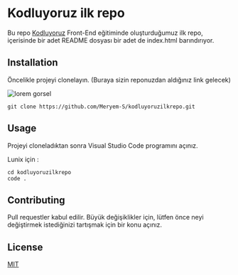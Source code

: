 # Kodluyoruz ilk repo

Bu repo [Kodluyoruz](https://kodluyoruz.org) Front-End eğitiminde oluşturduğumuz ilk repo, içerisinde bir adet README dosyası bir adet de index.html barındırıyor.

## Installation

Öncelikle projeyi clonelayın. (Buraya sizin reponuzdan aldığınız link gelecek)

![lorem gorsel](https://user-images.githubusercontent.com/104515017/190388537-0ba21963-6549-4e9c-a0f0-5ca932055ff7.png)

```
git clone https://github.com/Meryem-S/kodluyoruzilkrepo.git
```

## Usage

Projeyi cloneladıktan sonra Visual Studio Code programını açınız.

Lunix için :

```
cd kodluyoruzilkrepo
code .
```

## Contributing

Pull requestler kabul edilir. Büyük değişiklikler için, lütfen önce neyi değiştirmek istediğinizi tartışmak için bir konu açınız.

## License

[MIT](https://choosealicense.com/licenses/mit/)